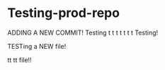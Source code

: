 # Testing-prod-repo
ADDING A NEW COMMIT!
Testing
t
t
t
t
t
t
t
Testing!

TESTing a NEW file!


tt
tt
file!!
